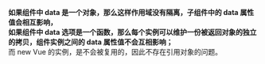 **如果组件中 data 是一个对象，那么这样作用域没有隔离，子组件中的 data 属性值会相互影响，**  
**如果组件中 data 选项是一个函数，那么每个实例可以维护一份被返回对象的独立的拷贝，组件实例之间的 data 属性值不会互相影响；**  
而 new Vue 的实例，是不会被复用的，因此不存在引用对象的问题。
